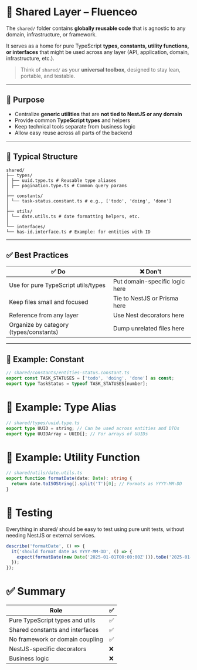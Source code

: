 # 🧱 Shared Layer – Fluenceo

The `shared/` folder contains **globally reusable code** that is agnostic to any domain, infrastructure, or framework.

It serves as a home for pure TypeScript **types, constants, utility functions, or interfaces** that might be used across any layer (API, application, domain, infrastructure, etc.).

> Think of `shared/` as your **universal toolbox**, designed to stay lean, portable, and testable.

---

## 🧠 Purpose

- Centralize **generic utilities** that are **not tied to NestJS or any domain**
- Provide common **TypeScript types** and helpers
- Keep technical tools separate from business logic
- Allow easy reuse across all parts of the backend

---

## 📁 Typical Structure

```plaintext
shared/
├── types/
│ ├── uuid.type.ts # Reusable type aliases
│ ├── pagination.type.ts # Common query params
│
├── constants/
│ └── task-status.constant.ts # e.g., ['todo', 'doing', 'done']
│
├── utils/
│ └── date.utils.ts # date formatting helpers, etc.
│
└── interfaces/
└── has-id.interface.ts # Example: for entities with ID
```


---

## ✅ Best Practices

| ✅ Do                                 | ❌ Don't |
|--------------------------------------|----------|
| Use for pure TypeScript utils/types  | Put domain-specific logic here |
| Keep files small and focused         | Tie to NestJS or Prisma here |
| Reference from any layer             | Use Nest decorators here |
| Organize by category (types/constants) | Dump unrelated files here |

---

## 📌 Example: Constant

```ts
// shared/constants/entities-status.constant.ts
export const TASK_STATUSES = ['todo', 'doing', 'done'] as const;
export type TaskStatus = typeof TASK_STATUSES[number];
```

# 📌 Example: Type Alias
```ts
// shared/types/uuid.type.ts
export type UUID = string; // Can be used across entities and DTOs
export type UUIDArray = UUID[]; // For arrays of UUIDs
```

# 📌 Example: Utility Function
```ts
// shared/utils/date.utils.ts
export function formatDate(date: Date): string {
  return date.toISOString().split('T')[0]; // Formats as YYYY-MM-DD
}
```


# 🧪 Testing
Everything in shared/ should be easy to test using pure unit tests, without needing NestJS or external services.

```ts
describe('formatDate', () => {
  it('should format date as YYYY-MM-DD', () => {
    expect(formatDate(new Date('2025-01-01T00:00:00Z'))).toBe('2025-01-01');
  });
});
```

# ✅ Summary

| Role                            | ✅ |
| ------------------------------- | - |
| Pure TypeScript types and utils | ✅ |
| Shared constants and interfaces | ✅ |
| No framework or domain coupling | ✅ |
| NestJS-specific decorators      | ❌ |
| Business logic                  | ❌ |
